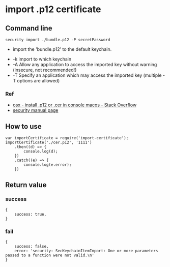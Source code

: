 # import .p12 certificate

## Command line
```
security import ./bundle.p12 -P secretPassword
```
* import the 'bundle.p12' to the default keychain.

- -k  import to which keychain
- -A  Allow any application to access the imported key without warning (insecure, not recommended!)
- -T  Specify an application which may access the imported key (multiple -T options are allowed)
### Ref
- [osx - install .p12 or .cer in console macos - Stack Overflow](https://stackoverflow.com/questions/7485806/install-p12-or-cer-in-console-macos)
- [security manual page](https://developer.apple.com/legacy/library/documentation/Darwin/Reference/ManPages/man1/security.1.html)

## How to use

```
var importCertificate = require('import-certificate');
importCertificate('./cer.p12', '1111')
    .then((d) => {
        console.log(d);
    })
    .catch((e) => {
        console.log(e.error);
    })
```
## Return value

### success
```
{
    success: true,
}
```

### fail
```
{
    success: false,
    error: 'security: SecKeychainItemImport: One or more parameters passed to a function were not valid.\n' 
}
```

